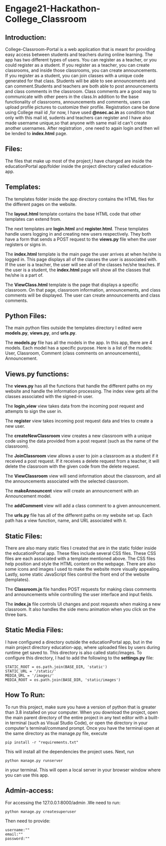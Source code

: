 # Engage21-Hackathon-College_Classroom

## Introduction:

College-Classroom-Portal  is a web application that is meant for providing easy access between students and teachers during online learning. The app has two different types of users. You can register as a teacher, or you could register as a student. If you register as a teacher, you can create classrooms, and inside those classrooms, you can create announcements. If you register as a student, you can join classes with a unique code generated for that class. Students will be able to see announcements and can comment.Students and teachers are both able to post announcements and class comments in the classroom. Class comments are a good way to communicate with other peers in the class.In addition to the base functionality of classrooms, announcements and comments, users can upload profile pictures to customize their profile.
Registration cane be done using College mail id ,for now, I have used **@nsec.ac.in** as condition that only with this mail id, sudents and teachers can register and I have also made username  unique,so that anyone with same mail id can't create another usernames.
After registration , one need to again login and then wil be lended to **index.html** page.

## Files:

The files that make up most of the project,I have changed are inside the educationPortal app/folder inside the project directory called education-app.

## Templates:
The templates folder inside the app directory contains the HTML files for the different pages on the website.

The **layout.html** template contains the base HTML code that other templates can extend from.

The next templates are **login.html** and **register.html**. These templates handle users logging in and creating new users respectively. They both have a form that sends a POST request to the **views.py** file when the user registers or signs in.

The **index.html** template is the main page the user arrives at when he/she is logged in. This page displays all of the classes the user is associated with. If the user is a teacher, the user will see all of the classes he/she teaches. If the user is a student, the **index.html** page will show all the classes that he/she is a part of.

The **ViewClass.html** template is the page that displays a specific classroom. On that page, classroom information, announcements, and class comments will be displayed. The user can create announcements and class comments.

## Python Files:

The main python files outside the templates directory I edited were **models.py**, **views.py**, and **urls.py**.

The **models.py** file has all the models in the app. In this app, there are 4 models. Each model has a specific purpose. Here is a list of the models: User, Classroom, Comment (class comments on announcements), Announcement. 

## Views.py functions:
The **views.py** has all the functions that handle the different paths on my website and handle the information processing. The index view gets all the classes associated with the signed-in user.

The **login_view** view takes data from the incoming post request and attempts to sign the user in.

The **register** view takes incoming post request data and tries to create a new user.

The **createNewClassroom** view creates a new classroom with a unique code using the data provided from a post request (such as the name of the classroom).

The **JoinClassroom** view allows a user to join a classroom as a student if it received a post request. If it receives a delete request from a teacher, it will delete the classroom with the given code from the delete request.

The **ViewClassroom** view will send information about the classroom, and all the announcements associated with the selected classroom.

The **makeAnnouncent** view will create an announcement with an Announcement model.

The **addComment** view will add a class comment to a given announcement.

The **urls.py** file has all of the different paths on my website set up. Each path has a view function, name, and URL associated with it.


## Static Files:

There are also many static files I created that are in the static folder inside the educationPortal app. These files include several CSS files. These CSS files are each associated with a template mentioned above. The CSS files help position and style the HTML content on the webpage. There are also some icons and images I used to make the website more visually appealing. Lastly, some static JavaScript files control the front end of the website (templates).

The **Classroom.js** file handles POST requests for making class comments and announcements while controlling the user interface and input fields.

The **index.js** file controls UI changes and post requests when making a new classroom. It also handles the side menu animation when you click on the three bars.


## Static Media Files:

I have configured a directory outside the educationPortal app, but in the main project directory education-app, where uploaded files by users during runtime get saved to. This directory is also called static/images. To configure this directory, I had to add the following to the **settings.py** file:
```
STATIC_ROOT = os.path.join(BASE_DIR, 'static')
STATIC_URL = '/static/'
MEDIA_URL = '/images/'
MEDIA_ROOT = os.path.join(BASE_DIR, 'static/images')
```

## How To Run:

To run this project, make sure you have a version of python that is greater than 3.8 installed on your computer. When you download the project, open the main parent directory of the entire project in any text editor with a built-in terminal (such as Visual Studio Code), or open the directory in your computer's terminal/command prompt. Once you have the terminal open at the same directory as the manage.py file, execute
```
pip install -r "requirements.txt"
```
This will install all the dependencies the project uses. Next, run
```
python manage.py runserver
```
in your terminal. This will open a local server in your browser window where you can use this app.

## Admin-access:

For accessing the 127.0.0.1:8000/admin .We need to run:
```
python manage.py createsuperuser
```
Then need to provide:
```
username:""
email:""
password:""
```
